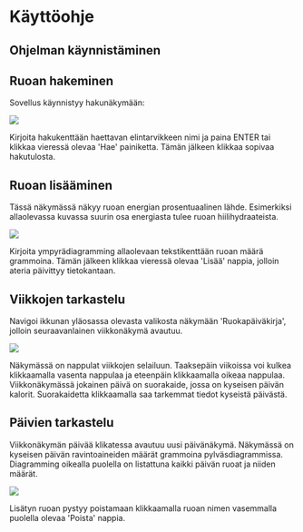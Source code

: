# Käyttöohje

## Ohjelman käynnistäminen

## Ruoan hakeminen
Sovellus käynnistyy hakunäkymään:

<img src="https://raw.githubusercontent.com/valtterikodisto/food-diary/master/documentation/pictures/searchScene.png">

Kirjoita hakukenttään haettavan elintarvikkeen nimi ja paina ENTER tai 
klikkaa vieressä olevaa 'Hae' painiketta. Tämän jälkeen klikkaa sopivaa 
hakutulosta.

## Ruoan lisääminen
Tässä näkymässä näkyy ruoan energian prosentuaalinen lähde. Esimerkiksi 
allaolevassa kuvassa suurin osa energiasta tulee ruoan hiilihydraateista.

<img src="https://raw.githubusercontent.com/valtterikodisto/food-diary/master/documentation/pictures/searchResultScene.png">

Kirjoita ympyrädiagramming allaolevaan tekstikenttään ruoan määrä 
grammoina. Tämän jälkeen klikkaa vieressä olevaa 'Lisää' nappia, jolloin 
ateria päivittyy tietokantaan.

## Viikkojen tarkastelu
Navigoi ikkunan yläosassa olevasta valikosta näkymään 'Ruokapäiväkirja',
jolloin seuraavanlainen viikkonäkymä avautuu.

<img src="https://raw.githubusercontent.com/valtterikodisto/food-diary/master/documentation/pictures/weekScene.png">

Näkymässä on nappulat viikkojen selailuun. Taaksepäin viikoissa voi kulkea 
klikkaamalla vasenta nappulaa ja eteenpäin klikkaamalla oikeaa nappulaa. 
Viikkonäkymässä jokainen päivä on suorakaide, jossa on kyseisen päivän 
kalorit. Suorakaidetta klikkaamalla saa tarkemmat tiedot kyseistä päivästä.

## Päivien tarkastelu
Viikkonäkymän päivää klikatessa avautuu uusi päivänäkymä. Näkymässä on 
kyseisen päivän ravintoaineiden määrät grammoina pylväsdiagrammissa. 
Diagramming oikealla puolella on listattuna kaikki päivän ruoat ja niiden 
määrät.

<img src="https://raw.githubusercontent.com/valtterikodisto/food-diary/master/documentation/pictures/dayScene.png">

Lisätyn ruoan pystyy poistamaan klikkaamalla ruoan nimen vasemmalla 
puolella olevaa 'Poista' nappia.